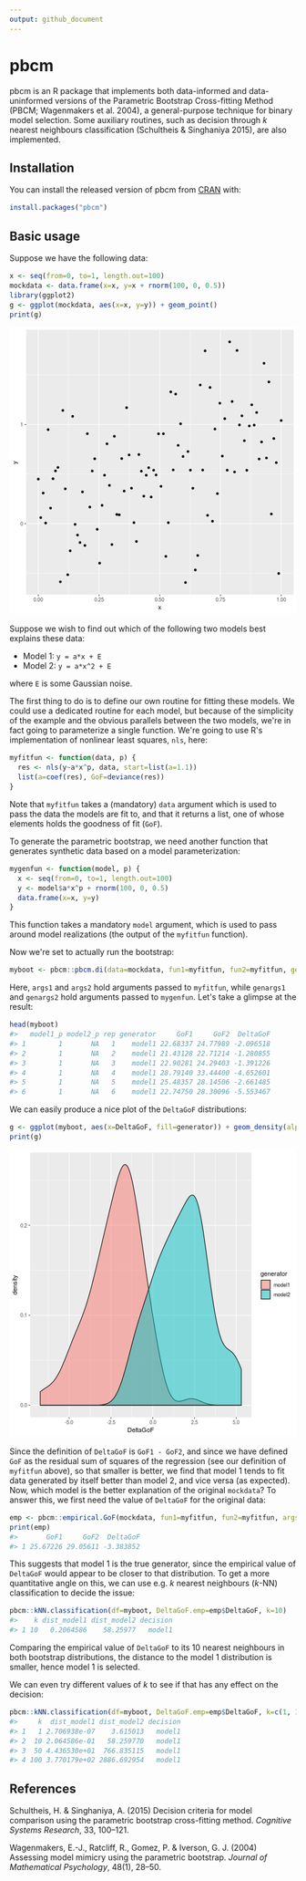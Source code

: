 ```yaml
---
output: github_document
---
```


<!-- README.md is generated from README.Rmd. Please edit that file -->


# pbcm

pbcm is an R package that implements both data-informed and data-uninformed versions of the Parametric Bootstrap Cross-fitting Method (PBCM; Wagenmakers et al. 2004), a general-purpose technique for binary model selection. Some auxiliary routines, such as decision through *k* nearest neighbours classification (Schultheis & Singhaniya 2015), are also implemented.

## Installation

You can install the released version of pbcm from [CRAN](https://CRAN.R-project.org) with:

``` r
install.packages("pbcm")
```

## Basic usage

Suppose we have the following data:


```r
x <- seq(from=0, to=1, length.out=100)
mockdata <- data.frame(x=x, y=x + rnorm(100, 0, 0.5))
library(ggplot2)
g <- ggplot(mockdata, aes(x=x, y=y)) + geom_point()
print(g)
```

![plot of chunk mockdata](man/figures/README-mockdata-1.png)

Suppose we wish to find out which of the following two models best explains these data:

* Model 1: `y = a*x + E`
* Model 2: `y = a*x^2 + E`

where `E` is some Gaussian noise.

The first thing to do is to define our own routine for fitting these models. We could use a dedicated routine for each model, but because of the simplicity of the example and the obvious parallels between the two models, we're in fact going to parameterize a single function. We're going to use R's implementation of nonlinear least squares, `nls`, here:


```r
myfitfun <- function(data, p) {
  res <- nls(y~a*x^p, data, start=list(a=1.1))
  list(a=coef(res), GoF=deviance(res))
}
```

Note that `myfitfun` takes a (mandatory) `data` argument which is used to pass the data the models are fit to, and that it returns a list, one of whose elements holds the goodness of fit (`GoF`).

To generate the parametric bootstrap, we need another function that generates synthetic data based on a model parameterization:


```r
mygenfun <- function(model, p) {
  x <- seq(from=0, to=1, length.out=100)
  y <- model$a*x^p + rnorm(100, 0, 0.5)
  data.frame(x=x, y=y)
}
```

This function takes a mandatory `model` argument, which is used to pass around model realizations (the output of the `myfitfun` function).

Now we're set to actually run the bootstrap:


```r
myboot <- pbcm::pbcm.di(data=mockdata, fun1=myfitfun, fun2=myfitfun, genfun1=mygenfun, genfun2=mygenfun, reps=100, args1=list(p=1), args2=list(p=2), genargs1=list(p=1), genargs2=list(p=2))
```

Here, `args1` and `args2` hold arguments passed to `myfitfun`, while `genargs1` and `genargs2` hold arguments passed to `mygenfun`. Let's take a glimpse at the result:


```r
head(myboot)
#>   model1_p model2_p rep generator     GoF1     GoF2  DeltaGoF
#> 1        1       NA   1    model1 22.68337 24.77989 -2.096518
#> 2        1       NA   2    model1 21.43128 22.71214 -1.280855
#> 3        1       NA   3    model1 22.90281 24.29403 -1.391226
#> 4        1       NA   4    model1 28.79140 33.44400 -4.652601
#> 5        1       NA   5    model1 25.48357 28.14506 -2.661485
#> 6        1       NA   6    model1 22.74750 28.30096 -5.553467
```

We can easily produce a nice plot of the `DeltaGoF` distributions:


```r
g <- ggplot(myboot, aes(x=DeltaGoF, fill=generator)) + geom_density(alpha=0.5)
print(g)
```

![plot of chunk mybootplot](man/figures/README-mybootplot-1.png)

Since the definition of `DeltaGoF` is `GoF1 - GoF2`, and since we have defined `GoF` as the residual sum of squares of the regression (see our definition of `myfitfun` above), so that smaller is better, we find that model 1 tends to fit data generated by itself better than model 2, and vice versa (as expected). Now, which model is the better explanation of the original `mockdata`? To answer this, we first need the value of `DeltaGoF` for the original data:


```r
emp <- pbcm::empirical.GoF(mockdata, fun1=myfitfun, fun2=myfitfun, args1=list(p=1), args2=list(p=2))
print(emp)
#>       GoF1     GoF2  DeltaGoF
#> 1 25.67226 29.05611 -3.383852
```

This suggests that model 1 is the true generator, since the empirical value of `DeltaGoF` would appear to be closer to that distribution. To get a more quantitative angle on this, we can use e.g. *k* nearest neighbours (*k*-NN) classification to decide the issue:


```r
pbcm::kNN.classification(df=myboot, DeltaGoF.emp=emp$DeltaGoF, k=10)
#>    k dist_model1 dist_model2 decision
#> 1 10   0.2064586    58.25977   model1
```

Comparing the empirical value of `DeltaGoF` to its 10 nearest neighbours in both bootstrap distributions, the distance to the model 1 distribution is smaller, hence model 1 is selected.

We can even try different values of *k* to see if that has any effect on the decision:


```r
pbcm::kNN.classification(df=myboot, DeltaGoF.emp=emp$DeltaGoF, k=c(1, 10, 50, 100))
#>     k  dist_model1 dist_model2 decision
#> 1   1 2.706938e-07    3.615013   model1
#> 2  10 2.064586e-01   58.259770   model1
#> 3  50 4.436530e+01  766.835115   model1
#> 4 100 3.770179e+02 2886.692954   model1
```


## References

Schultheis, H. & Singhaniya, A. (2015) Decision criteria for model comparison using the parametric bootstrap cross-fitting method. *Cognitive Systems Research*, 33, 100–121.

Wagenmakers, E.-J., Ratcliff, R., Gomez, P. & Iverson, G. J. (2004) Assessing model mimicry using the parametric bootstrap. *Journal of Mathematical Psychology*, 48(1), 28–50.
